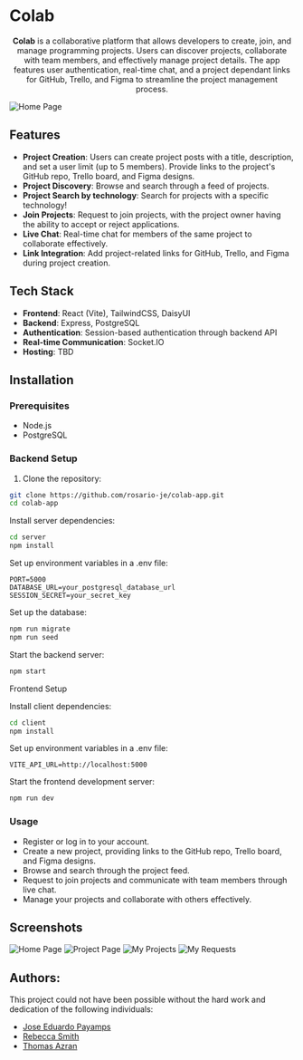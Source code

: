 # Colab 
<center>

**Colab** is a collaborative platform that allows developers to create, join, and manage programming projects. Users can discover projects, collaborate with team members, and effectively manage project details. The app features user authentication, real-time chat, and a project dependant links for GitHub, Trello, and Figma to streamline the project management process.

</center>

![Home Page](https://github.com/rosario-je/CoLab/blob/main/development/client/public/landing_images/CoLab_Feed_page.jpg)

## Features

- **Project Creation**: Users can create project posts with a title, description, and set a user limit (up to 5 members). Provide links to the project's GitHub repo, Trello board, and Figma designs.
- **Project Discovery**: Browse and search through a feed of projects.
- **Project Search by technology**: Search for projects with a specific technology!
- **Join Projects**: Request to join projects, with the project owner having the ability to accept or reject applications.
- **Live Chat**: Real-time chat for members of the same project to collaborate effectively.
- **Link Integration**: Add project-related links for GitHub, Trello, and Figma during project creation.

## Tech Stack

- **Frontend**: React (Vite), TailwindCSS, DaisyUI
- **Backend**: Express, PostgreSQL
- **Authentication**: Session-based authentication through backend API
- **Real-time Communication**: Socket.IO
- **Hosting**: TBD

## Installation

### Prerequisites

- Node.js
- PostgreSQL

### Backend Setup
1. Clone the repository:

```bash
git clone https://github.com/rosario-je/colab-app.git
cd colab-app
```

Install server dependencies:

```bash
cd server
npm install
```

Set up environment variables in a .env file:

```env
PORT=5000
DATABASE_URL=your_postgresql_database_url
SESSION_SECRET=your_secret_key
```

Set up the database:

```bash
npm run migrate
npm run seed
```

Start the backend server:

```bash
npm start
```

Frontend Setup

Install client dependencies:

```bash
cd client
npm install
```

Set up environment variables in a .env file:

```env
VITE_API_URL=http://localhost:5000
```

Start the frontend development server:

```bash
npm run dev
```

### Usage

- Register or log in to your account.
- Create a new project, providing links to the GitHub repo, Trello board, and Figma designs.
- Browse and search through the project feed.
- Request to join projects and communicate with team members through live chat.
- Manage your projects and collaborate with others effectively.

## Screenshots
![Home Page](https://github.com/rosario-je/CoLab/blob/main/development/client/public/landing_images/CoLab_Feed_page.jpg)
![Project Page](https://github.com/rosario-je/CoLab/blob/main/development/client/public/landing_images/CoLab_Project_page.jpg)
![My Projects](https://github.com/rosario-je/CoLab/blob/main/development/client/public/landing_images/myprojects.jpg)
![My Requests](https://github.com/rosario-je/CoLab/blob/main/development/client/public/landing_images/requests.jpg)

## Authors:
This project could not have been possible without the hard work and dedication of the following individuals:
- [Jose Eduardo Payamps](https://github.com/rosario-je)
- [Rebecca Smith](https://github.com/beccasbizarreadventure)
- [Thomas Azran](https://github.com/Xanadude2112)
